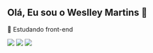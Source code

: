 ## Olá, Eu sou o Weslley Martins 👋

🌱 Estudando front-end



   <div>
       <img src="https://img.shields.io/badge/HTML5-E34F26?style=for-the-badge&logo=html5&logoColor=white"> 
       <img src="https://img.shields.io/badge/CSS3-1572B6?style=for-the-badge&logo=css3&logoColor=white"> 
       <img src="https://img.shields.io/badge/JavaScript-323330?style=for-the-badge&logo=javascript&logoColor=F7DF1E"> 
       <div\>

